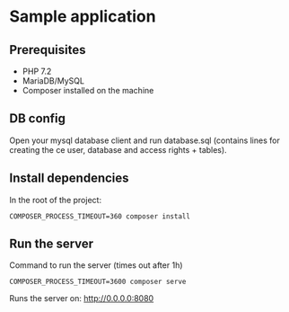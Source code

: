 # Sample application

## Prerequisites

- PHP 7.2
- MariaDB/MySQL
- Composer installed on the machine

## DB config

Open your mysql database client and run database.sql (contains lines for creating the ce user, database and access rights + tables).

## Install dependencies

In the root of the project:

```
COMPOSER_PROCESS_TIMEOUT=360 composer install
```

## Run the server

Command to run the server (times out after 1h)

```
COMPOSER_PROCESS_TIMEOUT=3600 composer serve
```

Runs the server on: http://0.0.0.0:8080